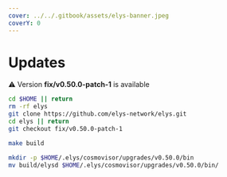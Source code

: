 ```yaml
---
cover: ../../.gitbook/assets/elys-banner.jpeg
coverY: 0
---
```


# Updates

⚠️ Version **fix/v0.50.0-patch-1** is available

```bash
cd $HOME || return
rm -rf elys
git clone https://github.com/elys-network/elys.git
cd elys || return
git checkout fix/v0.50.0-patch-1

make build

mkdir -p $HOME/.elys/cosmovisor/upgrades/v0.50.0/bin
mv build/elysd $HOME/.elys/cosmovisor/upgrades/v0.50.0/bin/
```

